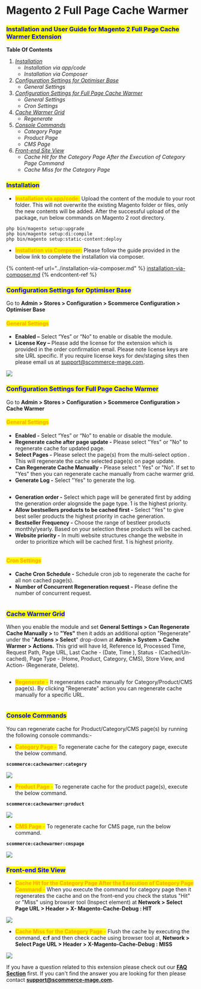 # Magento 2 Full Page Cache Warmer

### <mark style="color:blue;">Installation and User Guide for Magento 2 Full Page Cache Warmer Extension</mark>

**Table Of Contents**

1. [_Installation_ ](magento-2-full-page-cache-warmer.md#toc\_250008)
   * _Installation via app/code_
   * _Installation via Composer_&#x20;
2. [_Configuration Settings for Optimiser Base_ ](magento-2-full-page-cache-warmer.md#toc\_250007)
   * _General Settings_&#x20;
3. [_Configuration Settings for Full Page Cache Warmer_ ](magento-2-full-page-cache-warmer.md#toc\_250005)
   * _General Settings_&#x20;
   * _Cron Settings_&#x20;
4. [_Cache Warmer Grid_ ](magento-2-full-page-cache-warmer.md#toc\_250002)
   * _Regenerate_&#x20;
5. [_Console Commands_ ](magento-2-full-page-cache-warmer.md#toc\_250001)
   * _Category Page_&#x20;
   * _Product Page_&#x20;
   * _CMS Page_&#x20;
6. [_Front-end Site View_ ](magento-2-full-page-cache-warmer.md#toc\_250000)
   * _Cache Hit for the Category Page After the Execution of Category Page Command_&#x20;
   * _Cache Miss for the Category Page_&#x20;

### <mark style="color:blue;">Installation</mark> <a href="#toc_250008" id="toc_250008"></a>

* <mark style="color:orange;">**Installation via app/code:**</mark> Upload the content of the module to your root folder. This will not overwrite the existing Magento folder or files, only the new contents will be added. After the successful upload of the package, run below commands on Magento 2 root directory.

```
php bin/magento setup:upgrade
php bin/magento setup:di:compile
php bin/magento setup:static-content:deploy
```

* <mark style="color:orange;">**Installation via Composer:**</mark> Please follow the guide provided in the below link to complete the installation via composer.

{% content-ref url="../installation-via-composer.md" %}
[installation-via-composer.md](../installation-via-composer.md)
{% endcontent-ref %}

### <mark style="color:blue;">Configuration Settings for Optimiser Base</mark> <a href="#toc_250007" id="toc_250007"></a>

Go to **Admin > Stores > Configuration > Scommerce Configuration > Optimiser Base**

#### <mark style="color:orange;">General Settings</mark> <a href="#toc_250006" id="toc_250006"></a>

* **Enabled –** Select “Yes” or “No” to enable or disable the module.
* **License Key –** Please add the license for the extension which is provided in the order confirmation email. Please note license keys are site URL specific. If you require license keys for dev/staging sites then please email us at [support@scommerce-mage.com](mailto:support@scommerce-mage.com).

![](../../.gitbook/assets/general\_fullpage.png)

### <mark style="color:blue;">Configuration Settings for Full Page Cache Warmer</mark> <a href="#toc_250005" id="toc_250005"></a>

Go to **Admin > Stores > Configuration > Scommerce Configuration > Cache Warmer**

#### <mark style="color:orange;">General Settings</mark> <a href="#toc_250004" id="toc_250004"></a>

* **Enabled -** Select “Yes” or “No” to enable or disable the module.
* **Regenerate cache after page update -** Please select "Yes" or "No" to regenerate cache for updated page.
* **Select Pages -** Please select the page(s) from the multi-select option . This will regenerate the cache selected page(s) on page update.
* **Can Regenerate Cache Manually -** Please select " Yes" or "No". If set to "Yes" then you can regenerate cache manually from cache warmer grid.
* **Generate Log -** Select "Yes" to generate the log.

<figure><img src="../../.gitbook/assets/image (89).png" alt=""><figcaption></figcaption></figure>

* **Generation order -** Select which page will be generated first by adding the generation order alognside the page type. 1 is the highest priority.
* **Allow bestsellers products to be cached first -** Select "Yes" to give best seller products the highest priority in cache generation.
* **Bestseller Frequency -** Choose the range of bestleer products monthly/yearly. Based on your selection these products will be cached.
* **Website priority -** In multi website structures change the website in order to prioritize which will be cached first. 1 is highest priority.

<figure><img src="../../.gitbook/assets/image (82).png" alt=""><figcaption></figcaption></figure>

#### <mark style="color:orange;">Cron Settings</mark> <a href="#toc_250003" id="toc_250003"></a>

* **Cache Cron Schedule -** Schedule cron job to regenerate the cache for all non cached page(s).
* **Number of Concurrent Regeneration request -** Please define the number of concurrent request.

<figure><img src="../../.gitbook/assets/image (7) (1) (1) (1).png" alt=""><figcaption></figcaption></figure>

### <mark style="color:blue;">Cache Warmer Grid</mark> <a href="#toc_250002" id="toc_250002"></a>

When you enable the module and set **General Settings > Can Regenerate Cache Manually >** to **"Yes"** then it adds an additional option "Regenerate" under the "**Actions > Select**" drop-down at **Admin > System > Cache Warmer > Actions.** This grid will have Id, Reference Id, Processed Time, Request Path, Page URL, Last Cache - (Date, Time ), Status - (Cached/Un-cached), Page Type - (Home, Product, Category, CMS), Store View, and Action- (Regenerate, Delete).

<figure><img src="../../.gitbook/assets/image (79).png" alt=""><figcaption></figcaption></figure>

* <mark style="color:orange;">**Regenerate -**</mark> It regenerates cache manually for Category/Product/CMS page(s). By clicking "Regenerate" action you can regenerate cache manually for a specific URL.

<figure><img src="../../.gitbook/assets/4324324.png" alt=""><figcaption></figcaption></figure>

### <mark style="color:blue;">Console Commands</mark> <a href="#toc_250001" id="toc_250001"></a>

You can regenerate cache for Product/Category/CMS page(s) by running the following console commands:-

* <mark style="color:orange;">**Category Page -**</mark> To regenerate cache for the category page, execute the below command.

&#x20;**`scommerce:cachewarmer:category`**

![](<../../.gitbook/assets/6 (18)>)

* <mark style="color:orange;">**Product Page -**</mark> To regenerate cache for the product page(s), execute the below command.

&#x20;**`scommerce:cachewarmer:product`**

![](<../../.gitbook/assets/7 (51)>)

* <mark style="color:orange;">**CMS Page -**</mark> To regenerate cache for CMS page, run the below command.

&#x20;**`scommerce:cachewarmer:cmspage`**

![](<../../.gitbook/assets/8 (49)>)

### <mark style="color:blue;">Front-end Site View</mark> <a href="#toc_250000" id="toc_250000"></a>

* <mark style="color:orange;">**Cache Hit for the Category Page After the Execution of Category Page Command -**</mark> When you execute the command for category page then it regenerates the cache and on the front-end you check the status "Hit" or "Miss" using browser tool (Inspect element) at **Network > Select Page URL > Header > X- Magento-Cache-Debug : HIT**

![](<../../.gitbook/assets/9 (19)>)

* <mark style="color:orange;">**Cache Miss for the Category Page -**</mark> Flush the cache by executing the command, **c:f** and then check cache using browser tool at, **Network > Select Page URL > Header > X-Magento-Cache-Debug : MISS**

![](<../../.gitbook/assets/10 (34)>)

If you have a question related to this extension please check out our [**FAQ Section**](https://www.scommerce-mage.com/magento-2-full-page-cache-warmer.html#faq) first. If you can't find the answer you are looking for then please contact [**support@scommerce-mage.com**](mailto:core@scommerce-mage.com)**.**
